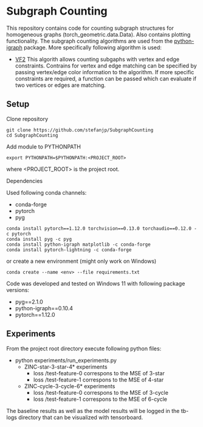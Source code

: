 # Subgraph Counting
This repository contains code for counting subgraph structures for homogeneous graphs (torch_geometric.data.Data). Also contains plotting functionality. The subgraph counting algorithms are used from the [python-igraph](https://python.igraph.org/en/stable/) package. More specifically following algorithm is used:
* [VF2](https://python.igraph.org/en/0.10.2/api/igraph.GraphBase.html#get_subisomorphisms_vf2)
This algorith allows counting subgaphs with vertex and edge constraints. Contrains for vertex and edge matching can be specified by passing vertex/edge color information to the algorithm. If more specific constraints are required, a function can be passed which can evaluate if two vertices or edges are matching.

## Setup
Clone repository
```
git clone https://github.com/stefanjp/SubgraphCounting
cd SubgraphCounting
```

Add module to PYTHONPATH
```
export PYTHONPATH=$PYTHONPATH:<PROJECT_ROOT>
```
where <PROJECT_ROOT> is the project root.

Dependencies

Used following conda channels:
- conda-forge
- pytorch
- pyg

```
conda install pytorch==1.12.0 torchvision==0.13.0 torchaudio==0.12.0 -c pytorch
conda install pyg -c pyg 
conda install python-igraph matplotlib -c conda-forge
conda install pytorch-lightning -c conda-forge

```
or create a new environment (might only work on Windows)
```
conda create --name <env> --file requirements.txt
```

Code was developed and tested on Windows 11 with following package versions:
* pyg==2.1.0
* python-igraph==0.10.4
* pytorch==1.12.0

## Experiments
From the project root directory execute following python files:
- python experiments/run_experiments.py
   - ZINC-star-3-star-4* experiments
     - loss
/test-feature-0 correspons to the MSE of 3-star
     - loss
/test-feature-1 correspons to the MSE of 4-star
   - ZINC-cycle-3-cycle-6* experiments
     - loss
/test-feature-0 correspons to the MSE of 3-cycle
     - loss
/test-feature-1 correspons to the MSE of 6-cycle


The baseline results as well as the model results will be logged in the tb-logs directory that can be visualized with tensorboard.